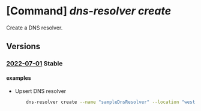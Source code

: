 # [Command] _dns-resolver create_

Create a DNS resolver.

## Versions

### [2022-07-01](/Resources/mgmt-plane/L3N1YnNjcmlwdGlvbnMve30vcmVzb3VyY2Vncm91cHMve30vcHJvdmlkZXJzL21pY3Jvc29mdC5uZXR3b3JrL2Ruc3Jlc29sdmVycy97fQ==/2022-07-01.xml) **Stable**

<!-- mgmt-plane /subscriptions/{}/resourcegroups/{}/providers/microsoft.network/dnsresolvers/{} 2022-07-01 -->

#### examples

- Upsert DNS resolver
    ```bash
        dns-resolver create --name "sampleDnsResolver" --location "westus2" --id "/subscriptions/ cbb1387e-4b03-44f2-ad41-58d4677b9873/resourceGroups/virtualNetworkResourceGroup/providers/Mi crosoft.Network/virtualNetworks/sampleVirtualNetwork" --tags key1="value1" --resource-group "sampleResourceGroup"
    ```
